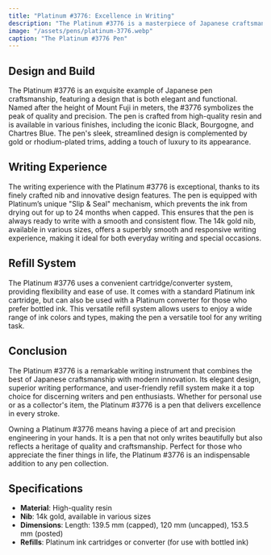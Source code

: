```yaml
---
title: "Platinum #3776: Excellence in Writing"
description: "The Platinum #3776 is a masterpiece of Japanese craftsmanship, known for its superior writing experience and elegant design. It is a favorite among pen enthusiasts for its precision and reliability."
image: "/assets/pens/platinum-3776.webp"
caption: "The Platinum #3776 Pen"
---
```


## Design and Build

The Platinum #3776 is an exquisite example of Japanese pen craftsmanship, featuring a design that is both elegant and functional. Named after the height of Mount Fuji in meters, the #3776 symbolizes the peak of quality and precision. The pen is crafted from high-quality resin and is available in various finishes, including the iconic Black, Bourgogne, and Chartres Blue. The pen's sleek, streamlined design is complemented by gold or rhodium-plated trims, adding a touch of luxury to its appearance.

## Writing Experience

The writing experience with the Platinum #3776 is exceptional, thanks to its finely crafted nib and innovative design features. The pen is equipped with Platinum’s unique "Slip & Seal" mechanism, which prevents the ink from drying out for up to 24 months when capped. This ensures that the pen is always ready to write with a smooth and consistent flow. The 14k gold nib, available in various sizes, offers a superbly smooth and responsive writing experience, making it ideal for both everyday writing and special occasions.

## Refill System

The Platinum #3776 uses a convenient cartridge/converter system, providing flexibility and ease of use. It comes with a standard Platinum ink cartridge, but can also be used with a Platinum converter for those who prefer bottled ink. This versatile refill system allows users to enjoy a wide range of ink colors and types, making the pen a versatile tool for any writing task.

## Conclusion

The Platinum #3776 is a remarkable writing instrument that combines the best of Japanese craftsmanship with modern innovation. Its elegant design, superior writing performance, and user-friendly refill system make it a top choice for discerning writers and pen enthusiasts. Whether for personal use or as a collector's item, the Platinum #3776 is a pen that delivers excellence in every stroke.

Owning a Platinum #3776 means having a piece of art and precision engineering in your hands. It is a pen that not only writes beautifully but also reflects a heritage of quality and craftsmanship. Perfect for those who appreciate the finer things in life, the Platinum #3776 is an indispensable addition to any pen collection.

## Specifications

- **Material**: High-quality resin
- **Nib**: 14k gold, available in various sizes
- **Dimensions**: Length: 139.5 mm (capped), 120 mm (uncapped), 153.5 mm (posted)
- **Refills**: Platinum ink cartridges or converter (for use with bottled ink)
